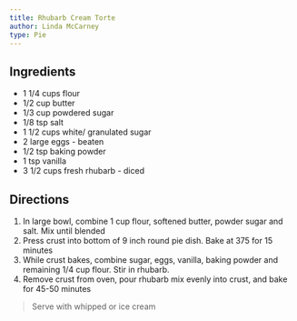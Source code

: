 ```yaml
---
title: Rhubarb Cream Torte
author: Linda McCarney
type: Pie
---
```


## Ingredients

* 1 1/4 cups flour
* 1/2 cup butter
* 1/3 cup powdered sugar
* 1/8 tsp salt
* 1 1/2 cups white/ granulated sugar
* 2 large eggs - beaten
* 1/2 tsp baking powder
* 1 tsp vanilla
* 3 1/2 cups fresh rhubarb - diced

## Directions

1. In large bowl, combine 1 cup flour, softened butter, powder sugar and salt.   Mix until blended
1. Press crust into bottom of 9 inch round pie dish.  Bake at 375 for 15 minutes
1. While crust bakes, combine sugar, eggs, vanilla, baking powder and remaining 1/4 cup flour. Stir in rhubarb.
1. Remove crust from oven, pour rhubarb mix evenly into crust, and bake for 45-50 minutes

> Serve with whipped or ice cream
